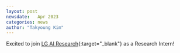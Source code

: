 ```yaml
---
layout: post
newsdate:   Apr 2023
categories: news
author: "Takyoung Kim"
---
```


Excited to join [LG AI Research](https://www.lgresearch.ai/ourwork/research?tab=PA){:target="_blank"} as a Research Intern!